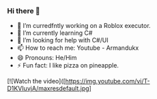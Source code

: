 ### Hi there 👋

- 🔭 I’m curredfntly working on a Roblox executor.
- 🌱 I’m currently learning C#
- 🤔 I’m looking for help with C#/UI
- 📫 How to reach me: Youtube - Armandukx
- 😄 Pronouns: He/Him
- ⚡ Fun fact: I like pizza on pineapple.

[![Watch the video]([https://img.youtube.com/vi/T-D1KVIuvjA/maxresdefault.jpg]
